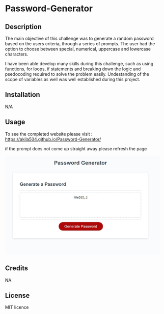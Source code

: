 # Password-Generator 

## Description
The  main objective of this challenge was to generate a random password based on the users criteria, through a series of prompts. The user had the option to choose between special, numerical, uppercase and lowercase characters.

I have been able develop many skills during this challenge, such as using functions, for loops, if statements and breaking down the logic and psedocoding required to solve the problem easily. Undestanding of the scope of variables as well was well established during this project.


## Installation

N/A 

## Usage

To see the completed website please visit : 
https://akila504.github.io/Password-Generator/

if the prompt does not come up straight away please refresh the page

![the website should look like this](Asset/images/Screenshot.jpeg)


## Credits
NA
## License
MIT licence 


